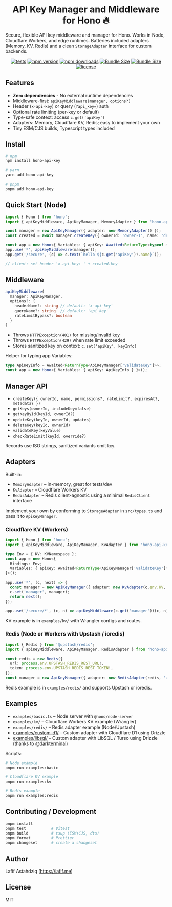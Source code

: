 <h1 align="center">API Key Manager and Middleware for Hono 🔥</h1>

Secure, flexible API key middleware and manager for Hono. Works in Node, Cloudflare Workers, and edge runtimes. Batteries included adapters (Memory, KV, Redis) and a clean `StorageAdapter` interface for custom backends.

<div align="center">

[![tests](https://img.shields.io/github/actions/workflow/status/qutek/hono-api-key/ci.yml)](https://github.com/qutek/hono-api-key/actions/workflows/ci.yml)
[![npm version](https://img.shields.io/npm/v/hono-api-key.svg)](https://www.npmjs.com/package/hono-api-key 'View this project on NPM')
[![npm downloads](https://img.shields.io/npm/dm/hono-api-key)](https://www.npmjs.com/package/hono-api-key)
[![Bundle Size](https://img.shields.io/bundlephobia/min/hono-api-key)](https://bundlephobia.com/result?p=hono-api-key)
[![Bundle Size](https://img.shields.io/bundlephobia/minzip/hono-api-key)](https://bundlephobia.com/result?p=hono-api-key)
[![license](https://img.shields.io/npm/l/hono-api-key)](LICENSE)

</div>

## Features

- **Zero dependencies** - No external runtime dependencies
- Middleware-first: `apiKeyMiddleware(manager, options?)`
- Header (`x-api-key`) or query (`?api_key=`) auth
- Optional rate limiting (per-key or default)
- Type-safe context: access `c.get('apiKey')`
- Adapters: Memory, Cloudflare KV, Redis; easy to implement your own
- Tiny ESM/CJS builds, Typescript types included

## Install

```bash
# npm
npm install hono-api-key

# yarn
yarn add hono-api-key

# pnpm
pnpm add hono-api-key
```

## Quick Start (Node)

```ts
import { Hono } from 'hono';
import { apiKeyMiddleware, ApiKeyManager, MemoryAdapter } from 'hono-api-key';

const manager = new ApiKeyManager({ adapter: new MemoryAdapter() });
const created = await manager.createKey({ ownerId: 'owner-1', name: 'demo' });

const app = new Hono<{ Variables: { apiKey: Awaited<ReturnType<typeof manager.validateKey>> } }>();
app.use('*', apiKeyMiddleware(manager));
app.get('/secure', (c) => c.text(`hello ${c.get('apiKey')?.name}`));

// client: set header 'x-api-key: ' + created.key
```

## Middleware

```ts
apiKeyMiddleware(
  manager: ApiKeyManager,
  options?: {
    headerName?: string // default: 'x-api-key'
    queryName?: string  // default: 'api_key'
    rateLimitBypass?: boolean
  }
)
```

- Throws `HTTPException(401)` for missing/invalid key
- Throws `HTTPException(429)` when rate limit exceeded
- Stores sanitized key on context: `c.set('apiKey', keyInfo)`

Helper for typing app Variables:

```ts
type ApiKeyInfo = Awaited<ReturnType<ApiKeyManager['validateKey']>>;
const app = new Hono<{ Variables: { apiKey: ApiKeyInfo } }>();
```

## Manager API

- `createKey({ ownerId, name, permissions?, rateLimit?, expiresAt?, metadata? })`
- `getKeys(ownerId, includeKey=false)`
- `getKeyById(keyId, ownerId?)`
- `updateKey(keyId, ownerId, updates)`
- `deleteKey(keyId, ownerId)`
- `validateKey(keyValue)`
- `checkRateLimit(keyId, override?)`

Records use ISO strings, sanitized variants omit `key`.

## Adapters

Built-in:

- `MemoryAdapter` – in-memory, great for tests/dev
- `KvAdapter` – Cloudflare Workers KV
- `RedisAdapter` – Redis client-agnostic using a minimal `RedisClient` interface

Implement your own by conforming to `StorageAdapter` in `src/types.ts` and pass it to `ApiKeyManager`.

### Cloudflare KV (Workers)

```ts
import { Hono } from 'hono';
import { apiKeyMiddleware, ApiKeyManager, KvAdapter } from 'hono-api-key';

type Env = { KV: KVNamespace };
const app = new Hono<{
  Bindings: Env;
  Variables: { apiKey: Awaited<ReturnType<ApiKeyManager['validateKey']>>; manager: ApiKeyManager };
}>();

app.use('*', (c, next) => {
  const manager = new ApiKeyManager({ adapter: new KvAdapter(c.env.KV, 'apikey:') });
  c.set('manager', manager);
  return next();
});

app.use('/secure/*', (c, n) => apiKeyMiddleware(c.get('manager'))(c, n));
```

KV example is in `examples/kv/` with Wrangler configs and routes.

### Redis (Node or Workers with Upstash / ioredis)

```ts
import { Redis } from '@upstash/redis';
import { apiKeyMiddleware, ApiKeyManager, RedisAdapter } from 'hono-api-key';

const redis = new Redis({
  url: process.env.UPSTASH_REDIS_REST_URL!,
  token: process.env.UPSTASH_REDIS_REST_TOKEN!,
});
const manager = new ApiKeyManager({ adapter: new RedisAdapter(redis, 'apikey:') });
```

Redis example is in `examples/redis/` and supports Upstash or ioredis.

## Examples

- `examples/basic.ts` – Node server with `@hono/node-server`
- `examples/kv/` – Cloudflare Workers KV example (Wrangler)
- `examples/redis/` – Redis adapter example (Node/Upstash)
- [examples/custom-d1/](examples/custom-d1/README.md) – Custom adapter with Cloudflare D1 using Drizzle
- [examples/libsql/](examples/libsql/README.md) – Custom adapter with LibSQL / Turso using Drizzle (thanks to [@darkterminal](https://github.com/darkterminal))

Scripts:

```bash
# Node example
pnpm run examples:basic

# Cloudflare KV example
pnpm run examples:kv

# Redis example
pnpm run examples:redis
```

## Contributing / Development

```bash
pnpm install
pnpm test           # Vitest
pnpm build          # tsup (ESM+CJS, dts)
pnpm format         # Prettier
pnpm changeset      # create a changeset
```

## Author

Lafif Astahdziq (<https://lafif.me>)

## License

MIT
